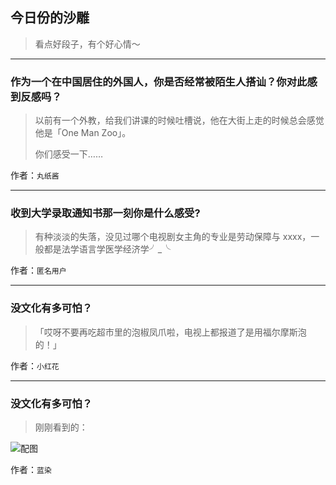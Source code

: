 ## 今日份的沙雕

> 看点好段子，有个好心情～


 
---

### 作为一个在中国居住的外国人，你是否经常被陌生人搭讪？你对此感到反感吗？

> 以前有一个外教，给我们讲课的时候吐槽说，他在大街上走的时候总会感觉他是「One Man Zoo」。
> 
> 你们感受一下……


作者：`丸纸酱`

---

### 收到大学录取通知书那一刻你是什么感受?

> 有种淡淡的失落，没见过哪个电视剧女主角的专业是劳动保障与 xxxx，一般都是法学语言学医学经济学╯_╰


作者：`匿名用户`

---

### 没文化有多可怕？

> 「哎呀不要再吃超市里的泡椒凤爪啦，电视上都报道了是用福尔摩斯泡的！」


作者：`小红花`

---

### 没文化有多可怕？

> 刚刚看到的：



![配图](http://pic3.zhimg.com/70/24d77f0a25a0febce8e85f5fd1b99cee_b.jpg)


作者：`蓝染`